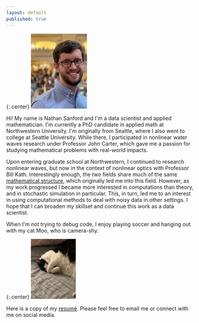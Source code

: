 ```yaml
---
layout: default
published: true
---
```


{:.center}
![A picture of me](\docs\Penn_Station_Headshot_small.JPG)

Hi! My name is Nathan Sanford and I'm a data scientist and applied mathematician. I'm currently a PhD candidate in applied math at Northwestern University. I'm originally from Seattle, where I also went to college at Seattle University. While there, I participated in nonlinear water waves research under Professor John Carter, which gave me a passion for studying mathematical problems with real-world impacts.   

Upon entering graduate school at Northwestern, I continued to research nonlinear waves, but now in the context of nonlinear optics with Professor Bill Kath. Interestingly enough, the two fields share much of the same [mathematical structure](https://en.wikipedia.org/wiki/Nonlinear_Schrödinger_equation#The_nonlinear_Schrödinger_equation_in_fiber_optics), which originally led me into this field. <!--and beautiful [mathematical theory](https://en.wikipedia.org/wiki/Integrable_system). --> However, as my work progressed I became more interested in computations than theory, and in stochastic simulation in particular. This, in turn, led me to an interest in using computational methods to deal with noisy data in other settings. I hope that I can broaden my skillset and continue this work as a data scientist.

When I'm not trying to debug code, I enjoy playing soccer and hanging out with my cat Moo, who is camera-shy.

{:.center}
![My cat moo](\docs\Moo_small.JPG)

Here is a copy of my [resumé](/docs/Sanford_Resume.pdf). Please feel free to email me or connect with me on social media.



  



